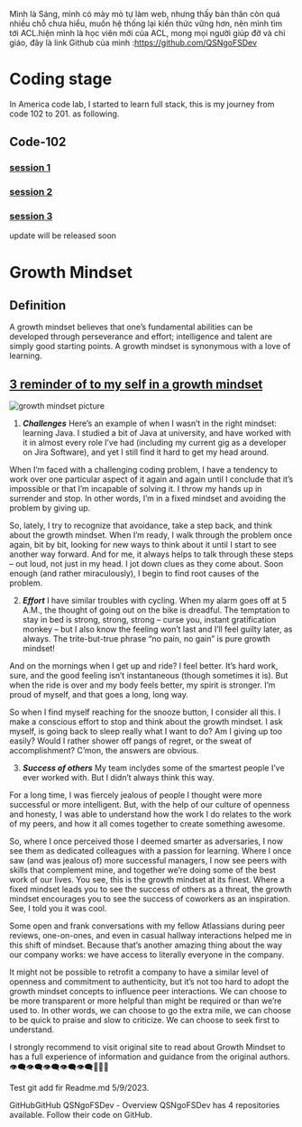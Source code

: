 Mình là Sáng, mình có mày mò tự làm web, nhưng thấy bản thân còn quá nhiều chỗ chưa hiểu, muốn hệ thống lại kiến thức vững hơn, nên mình tìm tới ACL.hiện mình là học viên mới của ACL, mong mọi người giúp đỡ và chỉ giáo, đây là link Github của mình :https://github.com/QSNgoFSDev


# Coding stage

In America code lab, I started to learn full stack, this is my journey from code 102 to 201. as following.

## Code-102 

### [session 1](code-102/Session-1.md)
### [session 2](code-102/Session-2.md)
### [session 3](code-103/Session-3.md)

update will be released soon




# **Growth Mindset**
## Definition

A growth mindset believes that one’s fundamental abilities can be developed through perseverance and effort; intelligence and talent are simply good starting points. A growth mindset is synonymous with a love of learning.

## [3  reminder of to my self in a growth mindset](https://www.atlassian.com/blog/inside-atlassian/growth-mindset)

![ growth mindset picture](https://atlassianblog.wpengine.com/wp-content/uploads/NewGrowthMindset2.png)
1. **_Challenges_**
Here’s an example of when I wasn’t in the right mindset: learning Java. I studied a bit of Java at university, and have worked with it in almost every role I’ve had (including my current gig as a developer on Jira Software), and yet I still find it hard to get my head around.

When I’m faced with a challenging coding problem, I have a tendency to work over one particular aspect of it again and again until I conclude that it’s impossible or that I’m incapable of solving it. I throw my hands up in surrender and stop. In other words, I’m in a fixed mindset and avoiding the problem by giving up.

So, lately, I try to recognize that avoidance, take a step back, and think about the growth mindset. When I’m ready, I walk through the problem once again, bit by bit, looking for new ways to think about it until I start to see another way forward. And for me, it always helps to talk through these steps – out loud, not just in my head. I jot down clues as they come about. Soon enough (and rather miraculously), I begin to find root causes of the problem.

2. **_Effort_**
I have similar troubles with cycling. When my alarm goes off at 5 A.M., the thought of going out on the bike is dreadful. The temptation to stay in bed is strong, strong, strong – curse you, instant gratification monkey – but I also know the feeling won’t last and I’ll feel guilty later, as always. The trite-but-true phrase “no pain, no gain” is pure growth mindset!

And on the mornings when I get up and ride? I feel better. It’s hard work, sure, and the good feeling isn’t instantaneous (though sometimes it is). But when the ride is over and my body feels better, my spirit is stronger. I’m proud of myself, and that goes a long, long way.

So when I find myself reaching for the snooze button, I consider all this. I make a conscious effort to stop and think about the growth mindset. I ask myself, is going back to sleep really what I want to do? Am I giving up too easily? Would I rather shower off pangs of regret, or the sweat of accomplishment? C’mon, the answers are obvious.

3.  **_Success of others_**
My team inclydes some of the smartest people I’ve ever worked with. But I didn’t always think this way.

For a long time, I was fiercely jealous of people I thought were more successful or more intelligent. But, with the help of our culture of openness and honesty, I was able to understand how the work I do relates to the work of my peers, and how it all comes together to create something awesome.

So, where I once perceived those I deemed smarter as adversaries, I now see them as dedicated colleagues with a passion for learning. Where I once saw (and was jealous of) more successful managers, I now see peers with skills that complement mine, and together we’re doing some of the best work of our lives. You see, this is the growth mindset at its finest. Where a fixed mindset leads you to see the success of others as a threat, the growth mindset encourages you to see the success of coworkers as an inspiration. See, I told you it was cool.

Some open and frank conversations with my fellow Atlassians during peer reviews, one-on-ones, and even in casual hallway interactions helped me in this shift of mindset. Because that’s another amazing thing about the way our company works: we have access to literally everyone in the company.

It might not be possible to retrofit a company to have a similar level of openness and commitment to authenticity, but it’s not too hard to adopt the growth mindset concepts to influence peer interactions. We can choose to be more transparent or more helpful than might be required or than we’re used to. In other words, we can choose to go the extra mile, we can choose to be quick to praise and slow to criticize. We can choose to seek first to understand.


I strongly recommend to visit original site to read about Growth Mindset to has a full experience of information and guidance from the original authors. :eye_speech_bubble::eye_speech_bubble::eye_speech_bubble::eye_speech_bubble::eye_speech_bubble::100::100::100:


Test git add fir Readme.md 5/9/2023.


GitHubGitHub
QSNgoFSDev - Overview
QSNgoFSDev has 4 repositories available. Follow their code on GitHub.
